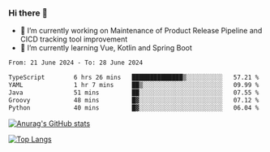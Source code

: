 ### Hi there 👋

- 🔭 I’m currently working on Maintenance of Product Release Pipeline and CICD tracking tool improvement
- 🌱 I’m currently learning Vue, Kotlin and Spring Boot

<!--START_SECTION:waka-->

```txt
From: 21 June 2024 - To: 28 June 2024

TypeScript        6 hrs 26 mins   ██████████████▒░░░░░░░░░░   57.21 %
YAML              1 hr 7 mins     ██▒░░░░░░░░░░░░░░░░░░░░░░   09.99 %
Java              51 mins         ██░░░░░░░░░░░░░░░░░░░░░░░   07.55 %
Groovy            48 mins         █▓░░░░░░░░░░░░░░░░░░░░░░░   07.12 %
Python            40 mins         █▓░░░░░░░░░░░░░░░░░░░░░░░   06.04 %
```

<!--END_SECTION:waka-->

[![Anurag's GitHub stats](https://github-readme-stats.vercel.app/api?username=yunhao981&show_icons=true&theme=solarized-dark)](https://github.com/anuraghazra/github-readme-stats)

[![Top Langs](https://github-readme-stats.vercel.app/api/top-langs/?username=yunhao981&theme=solarized-dark&layout=compact)](https://github.com/anuraghazra/github-readme-stats)

<!--
**yunhao981/yunhao981** is a ✨ _special_ ✨ repository because its `README.md` (this file) appears on your GitHub profile.

Here are some ideas to get you started:

- 🔭 I’m currently working on Maintenance of Release Pipeline and CICD tracking tool improvement
- 🌱 I’m currently learning Vue, Kotlin and Spring Boot
- 👯 I’m looking to collaborate on ...
- 🤔 I’m looking for help with ...
- 💬 Ask me about ...
- 📫 How to reach me: ...
- 😄 Pronouns: ...
- ⚡ Fun fact: ...
-->


